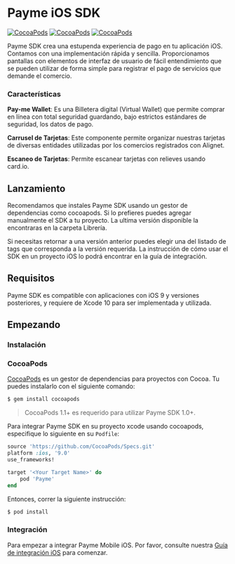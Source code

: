 # Payme iOS SDK

[![CocoaPods](https://img.shields.io/badge/cocoapods-1.0.0-red.svg)](http://cocoapods.org/?q=author%3Astripe%20name%3Astripe)
[![CocoaPods](https://img.shields.io/badge/licence-MIT-yellow.svg)](https://github.com/stripe/stripe-ios/blob/master/LICENSE)
[![CocoaPods](https://img.shields.io/badge/plattform-ios-green.svg)](https://github.com/stripe/stripe-ios#)

Payme SDK crea una estupenda experiencia de pago en tu aplicación iOS. Contamos con una implementación rápida y sencilla. Proporcionamos pantallas con elementos de interfaz de usuario de fácil entendimiento que se pueden utilizar de forma simple para registrar el pago de servicios que demande el comercio.

### Características

**Pay-me Wallet**: Es una Billetera digital (Virtual Wallet) que permite comprar en línea con total seguridad guardando, bajo estrictos estándares de seguridad, los datos de pago.

**Carrusel de Tarjetas**: Este componente permite organizar nuestras tarjetas de diversas entidades utilizadas por los comercios registrados con Alignet.

**Escaneo de Tarjetas**: Permite escanear tarjetas con relieves usando card.io.


## Lanzamiento	

Recomendamos que instales Payme SDK usando un gestor de dependencias como cocoapods. Si lo prefieres puedes agregar manualmente el SDK a tu proyecto. La ultima versión disponible la encontraras en la carpeta Librería.

Si necesitas retornar a una versión anterior puedes elegir una del listado de tags que corresponda a la versión requerida. La instrucción de cómo usar el SDK en un proyecto iOS lo podrá encontrar en la guía de integración.

## Requisitos

Payme SDK es compatible con aplicaciones con iOS 9 y versiones posteriores, y requiere de Xcode 10 para ser implementada y utilizada.

## Empezando

### Instalación

### CocoaPods

[CocoaPods](https://cocoapods.org) es un gestor de dependencias para proyectos con Cocoa. Tu puedes instalarlo con el siguiente comando:

```bash
$ gem install cocoapods
```

> CocoaPods 1.1+ es requerido para utilizar Payme SDK 1.0+.

Para integrar Payme SDK en su proyecto xcode usando cocoapods, especifique lo siguiente en su `Podfile`:

```ruby
source 'https://github.com/CocoaPods/Specs.git'
platform :ios, '9.0'
use_frameworks!

target '<Your Target Name>' do
    pod 'Payme'
end
```

Entonces, correr la siguiente instrucción:

```bash
$ pod install
```

### Integración

Para empezar a integrar Payme Mobile iOS. Por favor, consulte nuestra [Guía de integración iOS](https://github.com/alignetdev/paymemobile-ios/blob/master/Documentacion/Gu%C3%ADa%20de%20integración%20-%20iOS.pdf) para comenzar.
